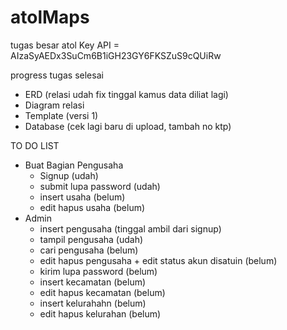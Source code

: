 # atolMaps
tugas besar atol
Key API = AIzaSyAEDx3SuCm6B1iGH23GY6FKSZuS9cQUiRw

progress tugas selesai
- ERD (relasi udah fix tinggal kamus data diliat lagi)
- Diagram relasi
- Template (versi 1)
- Database (cek lagi baru di upload, tambah no ktp)

TO DO LIST
- Buat Bagian Pengusaha
  - Signup (udah)
  - submit lupa password (udah)
  - insert usaha (belum)
  - edit hapus usaha (belum)
- Admin
  - insert pengusaha (tinggal ambil dari signup)
  - tampil pengusaha (udah)
  - cari pengusaha (belum)
  - edit hapus pengusaha + edit status akun disatuin (belum)
  - kirim lupa password (belum)
  - insert kecamatan (belum)
  - edit hapus kecamatan (belum)
  - insert kelurahahn (belum)
  - edit hapus kelurahan (belum)
